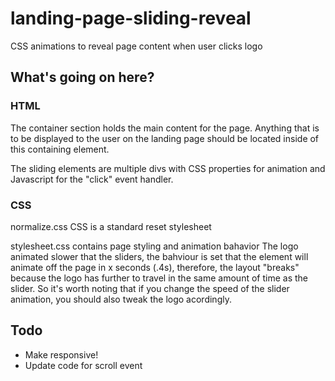 # landing-page-sliding-reveal
CSS animations to reveal page content when user clicks logo

## What's going on here?
### HTML
The container section holds the main content for the page. Anything that is to be displayed to the user on the landing page should be located inside of this containing element.

The sliding elements are multiple divs with CSS properties for animation and Javascript for the "click" event handler.

### CSS
normalize.css CSS is a standard reset stylesheet

stylesheet.css contains page styling and animation bahavior
The logo animated slower that the sliders, the bahviour is set that the element will animate off the page in x seconds (.4s), therefore, the layout "breaks" because the logo has further to travel in the same amount of time as the slider. So it's worth noting that if you change the speed of the slider animation, you should also tweak the logo acordingly.

## Todo
- Make responsive!
- Update code for scroll event